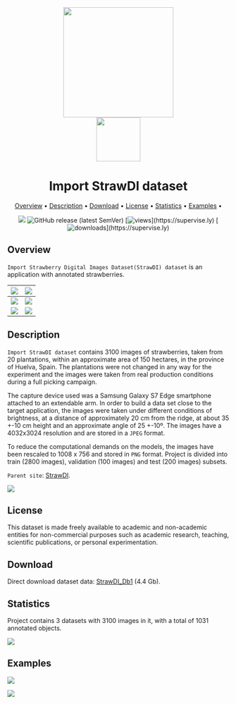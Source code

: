 <div align="center" markdown> 
<img src="https://i.imgur.com/UdBujFN.png" width="250"/> <br>

<img src="https://i.imgur.com/l3ePYu3.png" width="100"/> 

# Import StrawDI dataset

<p align="center">
  <a href="#overview">Overview</a> •
  <a href="#description">Description</a> •
  <a href="#download">Download</a> •
  <a href="#license">License</a> •
  <a href="#statistics">Statistics</a> •
  <a href="#examples">Examples</a> •
</p>

[![](https://img.shields.io/badge/slack-chat-green.svg?logo=slack)](https://supervise.ly/slack) 
![GitHub release (latest SemVer)](https://img.shields.io/github/v/release/supervisely-ecosystem/[import-strawberry-dataset](https://github.com/supervisely-ecosystem/import-strawberry-dataset))
[![views](https://app.supervise.ly/public/api/v3/ecosystem.counters?repo=supervisely-ecosystem/import-strawberry-dataset(https://github.com/supervisely-ecosystem/import-strawberry-dataset)&counter=views&label=views)](https://supervise.ly)
[![downloads](https://app.supervise.ly/public/api/v3/ecosystem.counters?repo=supervisely-ecosystem/import-strawberry-dataset(https://github.com/supervisely-ecosystem/import-strawberry-dataset)&counter=downloads&label=downloads)](https://supervise.ly)
</div>



## Overview 

 `Import Strawberry Digital Images Dataset(StrawDI) dataset` is an application with annotated strawberries.

| <img src="https://i.imgur.com/XO3oCPN.png" style="max-height: 600px; width: auto;"/> | <img src="https://i.imgur.com/fsp144B.png" style="max-height: 600px; width: auto;"/> |
| :----------------------------------------------------------: | :----------------------------------------------------------: |
| <img src="https://i.imgur.com/2VioE0h.png" style="max-height: 600px; width: auto;"/> | <img src="https://i.imgur.com/Th7GRqK.png" style="max-height: 600px; width: auto;"/> |
| <img src="https://i.imgur.com/k7G4YQN.png" style="max-height: 600px; width: auto;"/> | <img src="https://i.imgur.com/tTG40mK.png" style="max-height: 600px; width: auto;"/> |

## Description 

`Import StrawDI dataset` contains 3100 images of strawberries, taken from 20 plantations, within an approximate area of 150 hectares, in the province of Huelva, Spain. The plantations were not changed in any way for the experiment and the images were taken from real production conditions during a full picking campaign.

The capture device used was a Samsung Galaxy S7 Edge smartphone attached to an extendable arm. In order to build a data set close to the target application, the images were taken under different conditions of brightness, at a distance of approximately 20 cm from the ridge, at about 35 +-10 cm height and an approximate angle of 25 +-10º. The images have a 4032x3024 resolution and are stored in a `JPEG` format.

To reduce the computational demands on the models, the images have been rescaled to 1008 x 756 and stored in `PNG` format. Project is divided into train (2800 images), validation (100 images) and test (200 images) subsets.

`Parent site`: [StrawDI](https://strawdi.github.io/).

<img src="https://i.imgur.com/J5MQcfW.png" style="max-height: 300px;"/>

## License

This dataset is made freely available to academic and non-academic entities for non-commercial purposes such as academic research, teaching, scientific publications, or personal experimentation.

## Download

Direct download dataset data: [StrawDI_Db1](https://drive.google.com/file/d/1elFB-q9dgPbfnleA7qIrTb96Qsli8PZl/view) (4.4 Gb).

## Statistics

Project contains 3 datasets with 3100 images in it, with a total of 1031 annotated objects. 

![](https://i.imgur.com/qDlGVVF.png)

## Examples

![](https://i.imgur.com/kaQRk35.png)

![](https://i.imgur.com/i9bUvm1.png)